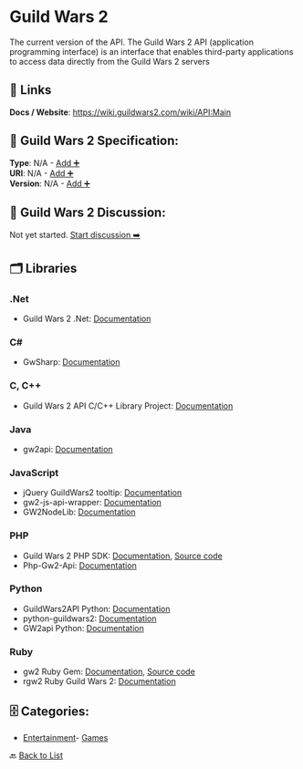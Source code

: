 # Guild Wars 2

The current version of the API. The Guild Wars 2 API (application programming interface) is an interface that enables third-party applications to access data directly from the Guild Wars 2 servers

##  🔗 Links
**Docs / Website**: https://wiki.guildwars2.com/wiki/API:Main

## 🧬 Guild Wars 2 Specification:
**Type**: N/A - [Add ➕](https://github.com/apis-list/apis-list/edit/main/apis/guild-wars-2/guild-wars-2.yaml)  
**URI**: N/A - [Add ➕](https://github.com/apis-list/apis-list/edit/main/apis/guild-wars-2/guild-wars-2.yaml)  
**Version**: N/A - [Add ➕](https://github.com/apis-list/apis-list/edit/main/apis/guild-wars-2/guild-wars-2.yaml)

## 💬 Guild Wars 2 Discussion:
Not yet started. [Start discussion ➡️](https://github.com/apis-list/apis-list/discussions/new)

## 🗂️ Libraries
### .Net
- Guild Wars 2 .Net: [Documentation](https://gw2dotnet.codeplex.com/)
### C#
- GwSharp: [Documentation](https://github.com/Rohansi/GwSharp)
### C, C++
- Guild Wars 2 API C/C++ Library Project: [Documentation](https://gw2apicpp.codeplex.com/)
### Java
- gw2api: [Documentation](https://code.google.com/p/gw2api/)
### JavaScript
- jQuery GuildWars2 tooltip: [Documentation](https://github.com/Aziz-JH/jquery-GuildWars2-tooltip)
- gw2-js-api-wrapper: [Documentation](https://github.com/JasonKaz/gw2-js-api-wrapper)
- GW2NodeLib: [Documentation](https://github.com/TimeBomb/GW2NodeLib)
### PHP
- Guild Wars 2 PHP SDK: [Documentation](https://forum-en.guildwars2.com/forum/community/api/PHP-SDK), [Source code](https://github.com/defunctl/Gw2-SDK)
- Php-Gw2-Api: [Documentation](https://github.com/jamesmcfadden/Php-Gw2-Api)
### Python
- GuildWars2API Python: [Documentation](https://github.com/ngenator/guildwars2api/)
- python-guildwars2: [Documentation](https://github.com/jstraw/python-guildwars2)
- GW2api Python: [Documentation](https://github.com/mocnik/gw2api/tree/v0.1)
### Ruby
- gw2 Ruby Gem: [Documentation](https://rubygems.org/gems/gw2), [Source code](https://github.com/parix/gw2)
- rgw2 Ruby Guild Wars 2: [Documentation](https://github.com/koshrf/rgw2)


## 🗄️ Categories:
- [Entertainment](https://github.com/apis-list/apis-list#entertainment-)- [Games](https://github.com/apis-list/apis-list#games-)

🔙  [Back to List](https://github.com/apis-list/apis-list)
